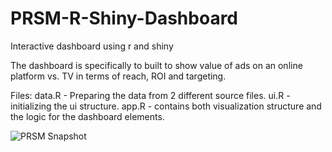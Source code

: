 # PRSM-R-Shiny-Dashboard
Interactive dashboard using r and shiny

The dashboard is specifically to built to show value of ads on an online platform vs. TV in terms of reach, ROI and targeting.

Files:
data.R - Preparing the data from 2 different source files.
ui.R - initializing the ui structure.
app.R - contains both visualization structure and the logic for the dashboard elements.
 
![PRSM Snapshot](/images/snap.png)

